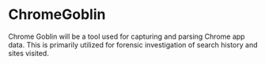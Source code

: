 # ChromeGoblin
Chrome Goblin will be a tool used for capturing and parsing Chrome app data. This is primarily utilized for forensic investigation of search history and sites visited.

